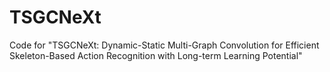 # TSGCNeXt
Code for "TSGCNeXt: Dynamic-Static Multi-Graph Convolution for Efficient Skeleton-Based Action Recognition with Long-term Learning Potential"

